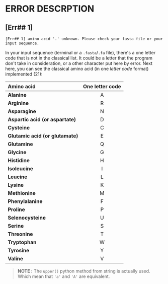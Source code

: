 # ERROR DESCRPTION

## [Err## 1]

```
[Err## 1] amino acid '.' unknown. Please check your fasta file or your
input sequence.
```

In your input sequence (terminal or a `.fasta`/`.fa` file), there's a one letter
code that is not in the classical list. It could be a letter that the program
don't take in consideration, or a other character put here by error. Next here,
you can see the classical amino acid (in one *letter code* format) implemented
(21):

| Amino acid                       | One letter code |
| :------------------------------- | :-------------: |
| **Alanine**                      |        A        |
| **Arginine**                     |        R        |
| **Asparagine**                   |        N        |
| **Aspartic acid (or aspartate)** |        D        |
| **Cysteine**                     |        C        |
| **Glutamic acid (or glutamate)** |        E        |
| **Glutamine**                    |        Q        |
| **Glycine**                      |        G        |
| **Histidine**                    |        H        |
| **Isoleucine**                   |        I        |
| **Leucine**                      |        L        |
| **Lysine**                       |        K        |
| **Methionine**                   |        M        |
| **Phenylalanine**                |        F        |
| **Proline**                      |        P        |
| **Selenocysteine**               |        U        |
| **Serine**                       |        S        |
| **Threonine**                    |        T        |
| **Tryptophan**                   |        W        |
| **Tyrosine**                     |        Y        |
| **Valine**                       |        V        |

> **NOTE :** The `upper()` python method from string is actually used. Which
> mean that `'a'` and `'A'` are equivalent.
